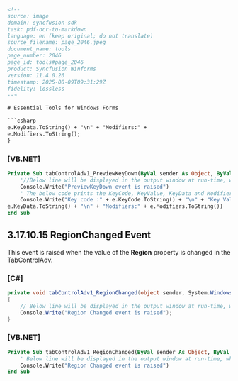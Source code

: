 ```html
<!-- 
source: image
domain: syncfusion-sdk
task: pdf-ocr-to-markdown
language: en (keep original; do not translate)
source_filename: page_2046.jpeg
document_name: tools
page_number: 2046
page_id: tools#page_2046
product: Syncfusion Winforms
version: 11.4.0.26
timestamp: 2025-08-09T09:31:29Z
fidelity: lossless
-->

# Essential Tools for Windows Forms

```csharp
e.KeyData.ToString() + "\n" + "Modifiers:" +
e.Modifiers.ToString();
}
```

### [VB.NET]

```vb
Private Sub tabControlAdv1_PreviewKeyDown(ByVal sender As Object, ByVal e As System.Windows.Forms.PreviewKeyDownEventArgs)
    '//Below line will be displayed in the output window at run-time, when this event is fired.
    Console.Write("PreviewKeyDown event is raised")
    ' The below code prints the KeyCode, KeyValue, KeyData and Modifiers in the output window at run-time.
    Console.Write("Key code :" + e.KeyCode.ToString() + "\n" + "Key Value :" + e.KeyValue.ToString() + "\n" + "Key Data:" + 
e.KeyData.ToString() + "\n" + "Modifiers:" + e.Modifiers.ToString())
End Sub
```

## 3.17.10.15 RegionChanged Event

This event is raised when the value of the **Region** property is changed in the TabControlAdv.

### [C#]

```csharp
private void tabControlAdv1_RegionChanged(object sender, System.Windows.Forms.EventArgs e)
{
    // Below line will be displayed in the output window at run-time, when this event is fired.
    Console.Write("Region Changed event is raised");
}
```

### [VB.NET]

```vb
Private Sub tabControlAdv1_RegionChanged(ByVal sender As Object, ByVal e As System.Windows.Forms.EventArgs)
    ' Below line will be displayed in the output window at run-time, when this event is fired.
    Console.Write("Region Changed event is raised")
End Sub
```

<!-- tags: [product, module, control, api, version?] keywords: [Windows Forms, PreviewKeyDown, RegionChangedEventArgs, TabControlAdv, RegionChanged, console output, event handling, C#, VB.NET] -->
```